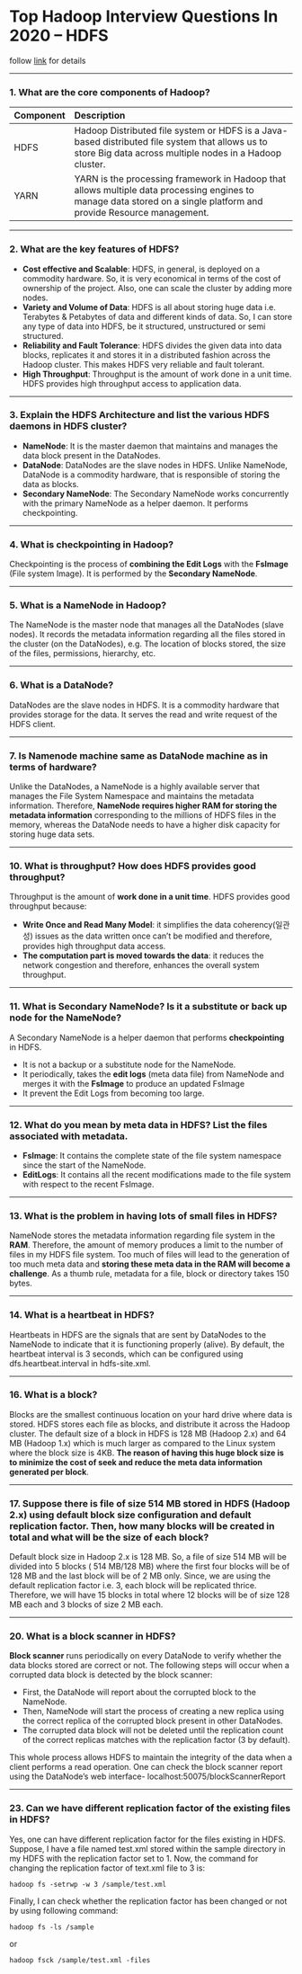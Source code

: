 # Top Hadoop Interview Questions In 2020 – HDFS

follow [link](https://www.edureka.co/blog/interview-questions/hadoop-interview-questions-hdfs-2/) for details

---
### 1. What are the core components of Hadoop?


|Component|Description|
|:---|:---|
|HDFS|Hadoop Distributed file system or HDFS is a Java-based distributed file system that allows us to store Big data across multiple nodes in a Hadoop cluster.|
|YARN|YARN is the processing framework in Hadoop that allows multiple data processing engines to manage data stored on a single platform and provide Resource management.|


---
### 2. What are the key features of HDFS?
- <b>Cost effective and Scalable</b>: HDFS, in general, is deployed on a commodity hardware. So, it is very economical in terms of the cost of ownership of the project. Also, one can scale the cluster by adding more nodes.
- <b>Variety and Volume of Data</b>: HDFS is all about storing huge data i.e. Terabytes & Petabytes of data and different kinds of data. So, I can store any type of data into HDFS, be it structured, unstructured or semi structured.
- <b>Reliability and Fault Tolerance</b>: HDFS divides the given data into data blocks, replicates it and stores it in a distributed fashion across the Hadoop cluster. This makes HDFS very reliable and fault tolerant. 
- <b>High Throughput</b>: Throughput is the amount of work done in a unit time. HDFS provides high throughput access to application data.


---
### 3. Explain the HDFS Architecture and list the various HDFS daemons in HDFS cluster?
- <b>NameNode</b>: It is the master daemon that maintains and manages the data block present in the DataNodes. 
- <b>DataNode</b>: DataNodes are the slave nodes in HDFS. Unlike NameNode, DataNode is a commodity hardware, that is responsible of storing the data as blocks.
- <b>Secondary NameNode</b>: The Secondary NameNode works concurrently with the primary NameNode as a helper daemon. It performs checkpointing. 


---
### 4. What is checkpointing in Hadoop?
Checkpointing is the process of <b>combining the Edit Logs</b> with the <b>FsImage</b> (File system Image). 
It is performed by the <b>Secondary NameNode</b>.


---
### 5. What is a NameNode in Hadoop?
The NameNode is the master node that manages all the DataNodes (slave nodes). 
It records the metadata information regarding all the files stored in the cluster (on the DataNodes), 
e.g. The location of blocks stored, the size of the files, permissions, hierarchy, etc.


---
### 6. What is a DataNode?
DataNodes are the slave nodes in HDFS. 
It is a commodity hardware that provides storage for the data. 
It serves the read and write request of the HDFS client. 


---
### 7. Is Namenode machine same as DataNode machine as in terms of hardware?
Unlike the DataNodes, a NameNode is a highly available server 
that manages the File System Namespace and maintains the metadata information. 
Therefore, <b>NameNode requires higher RAM for storing the metadata information</b> 
corresponding to the millions of HDFS files in the memory, 
whereas the DataNode needs to have a higher disk capacity for storing huge data sets. 


---
### 10. What is throughput? How does HDFS provides good throughput?
Throughput is the amount of <b>work done in a unit time</b>. HDFS provides good throughput because:
- <b>Write Once and Read Many Model</b>: it simplifies the data coherency(일관성) issues as the data written once can’t be modified and therefore, provides high throughput data access.
- <b>The computation part is moved towards the data</b>: it reduces the network congestion and therefore, enhances the overall system throughput.


---
### 11. What is Secondary NameNode? Is it a substitute or back up node for the NameNode?
A Secondary NameNode is a helper daemon that performs <b>checkpointing</b> in HDFS. 
- It is not a backup or a substitute node for the NameNode. 
- It periodically, takes the <b>edit logs</b> (meta data file) from NameNode and merges it with the <b>FsImage</b> to produce an updated FsImage
- It prevent the Edit Logs from becoming too large.


---
### 12. What do you mean by meta data in HDFS? List the files associated with metadata.
- <b>FsImage</b>: It contains the complete state of the file system namespace since the start of the NameNode.
- <b>EditLogs</b>: It contains all the recent modifications made to the file system with respect to the recent FsImage.


---
### 13. What is the problem in having lots of small files in HDFS?
NameNode stores the metadata information regarding file system in the <b>RAM</b>. 
Therefore, the amount of memory produces a limit to the number of files in my HDFS file system. 
Too much of files will lead to the generation of too much meta data and <b>storing these meta data in the RAM will become a challenge</b>. 
As a thumb rule, metadata for a file, block or directory takes 150 bytes.  


---
### 14. What is a heartbeat in HDFS?
Heartbeats in HDFS are the signals that are sent by DataNodes to the NameNode to indicate that it is functioning properly (alive). 
By default, the heartbeat interval is 3 seconds, which can be configured using dfs.heartbeat.interval in hdfs-site.xml.


---
### 16. What is a block?
Blocks are the smallest continuous location on your hard drive where data is stored. 
HDFS stores each file as blocks, and distribute it across the Hadoop cluster. 
The default size of a block in HDFS is 128 MB (Hadoop 2.x) and 64 MB (Hadoop 1.x) 
which is much larger as compared to the Linux system where the block size is 4KB. 
<b>The reason of having this huge block size is to minimize the cost of seek and reduce the meta data information generated per block</b>.


---
### 17. Suppose there is file of size 514 MB stored in HDFS (Hadoop 2.x) using default block size configuration and default replication factor. Then, how many blocks will be created in total and what will be the size of each block?
Default block size in Hadoop 2.x is 128 MB. So, a file of size 514 MB will be divided into 5 blocks ( 514 MB/128 MB) where the first four blocks will be of 128 MB and the last block will be of 2 MB only. Since, we are using the default replication factor i.e. 3, each block will be replicated thrice. Therefore, we will have 15 blocks in total where 12 blocks will be of size 128 MB each and 3 blocks of size 2 MB each.


---
### 20. What is a block scanner in HDFS?
<b>Block scanner</b> runs periodically on every DataNode to verify whether the data blocks stored are correct or not. 
The following steps will occur when a corrupted data block is detected by the block scanner:

- First, the DataNode will report about the corrupted block to the NameNode.
- Then, NameNode will start the process of creating a new replica using the correct replica of the corrupted block present in other DataNodes.
- The corrupted data block will not be deleted until the replication count of the correct replicas matches with the replication factor (3 by default).

This whole process allows HDFS to maintain the integrity of the data when a client performs a read operation. 
One can check the block scanner report using the DataNode’s web interface- localhost:50075/blockScannerReport


---
### 23. Can we have different replication factor of the existing files in HDFS?
Yes, one can have different replication factor for the files existing in HDFS. 
Suppose, I have a file named test.xml stored within the sample directory in my HDFS with the replication factor set to 1. 
Now, the command for changing the replication factor of text.xml file to 3 is:
```
hadoop fs -setrwp -w 3 /sample/test.xml
```

Finally, I can check whether the replication factor has been changed or not by using following command:
```
hadoop fs -ls /sample
```
or 
```
hadoop fsck /sample/test.xml -files
```




